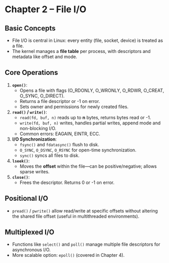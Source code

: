 # Chapter 2 – File I/O

## Basic Concepts
- File I/O is central in Linux: every entity (file, socket, device) is treated as a file.
- The kernel manages a **file table** per process, with descriptors and metadata like offset and mode.

## Core Operations
1. **`open()`**:
   - Opens a file with flags (O_RDONLY, O_WRONLY, O_RDWR, O_CREAT, O_SYNC, O_DIRECT).
   - Returns a file descriptor or -1 on error.
   - Sets owner and permissions for newly created files.
2. **`read()` / `write()`**:
   - `read(fd, buf, n)` reads up to **n** bytes, returns bytes read or -1.
   - `write(fd, buf, n)` writes, handles partial writes, append mode and non-blocking I/O.
   - Common errors: EAGAIN, EINTR, ECC.
3. **I/O Synchronization**:
   - `fsync()` and `fdatasync()` flush to disk.
   - `O_SYNC`, `O_DSYNC`, `O_RSYNC` for open-time synchronization.
   - `sync()` syncs all files to disk.
4. **`lseek()`**:
   - Moves the **offset** within the file—can be positive/negative; allows sparse writes.
5. **`close()`**:
   - Frees the descriptor. Returns 0 or -1 on error.

## Positional I/O
- `pread()` / `pwrite()` allow read/write at specific offsets without altering the shared file offset (useful in multithreaded environments).

## Multiplexed I/O
- Functions like `select()` and `poll()` manage multiple file descriptors for asynchronous I/O.
- More scalable option: `epoll()` (covered in Chapter 4).
